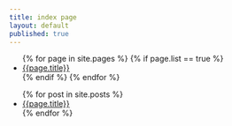 ```yaml
---
title: index page
layout: default
published: true
---
```

<ul>
  {% for page in site.pages %}
    {% if page.list == true %}
      <li>
        <a href="{{ page.url}}">{{page.title}}</a>
      </li>
    {% endif %}
  {% endfor %}
</ul>

<ul>
{% for post in site.posts %}
  <li>
    <a href="{{ page.url}}">{{page.title}}</a>
  </li>
{% endfor %}
</ul>
